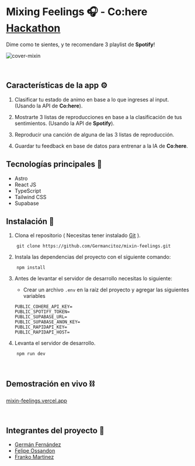 # **Mixing Feelings 🎧** - Co:here [Hackathon](https://discord.com/channels/741237973663612969/1065935439380365322)

Dime como te sientes, y te recomendare 3 playlist de **Spotify**!

![cover-mixin](https://user-images.githubusercontent.com/65827956/217028600-05d3bb38-a5a8-4240-b5d0-cc7e0b961290.png)

<br/>

## **Características de la app** ⚙️

1. Clasificar tu estado de animo en base a lo que ingreses al input. (Usando la API de **Co:here**).

2. Mostrarte 3 listas de reproducciones en base a la clasificación de tus sentimientos. (Usando la API de **Spotify**).

3. Reproducir una canción de alguna de las 3 listas de reproducción.

4. Guardar tu feedback en base de datos para entrenar a la IA de **Co:here**.

## **Tecnologías principales** 🧪

- Astro
- React JS
- TypeScript
- Tailwind CSS
- Supabase

## **Instalación 🧰**

1. Clona el repositorio ( Necesitas tener instalado [Git](https://git-scm.com) ).

```shell
    git clone https://github.com/Germancitoz/mixin-feelings.git
```

2.  Instala las dependencias del proyecto con el siguiente comando:

```shell
    npm install
```

3. Antes de levantar el servidor de desarrollo necesitas lo siguiente:

   - Crear un archivo `.env` en la raíz del proyecto y agregar las siguientes variables

   ```
   PUBLIC_COHERE_API_KEY=
   PUBLIC_SPOTIFY_TOKEN=
   PUBLIC_SUPABASE_URL=
   PUBLIC_SUPABASE_ANON_KEY=
   PUBLIC_RAPIDAPI_KEY=
   PUBLIC_RAPIDAPI_HOST=
   ```

4. Levanta el servidor de desarrollo.

```shell
    npm run dev
```

&nbsp;

## **Demostración en vivo ⛓️**

[mixin-feelings.vercel.app](https://mixin-feelings.vercel.app/)

<br/>

## **Integrantes del proyecto** 👥

- [Germán Fernández](https://github.com/Germancitoz)
- [Felipe Ossandon](https://github.com/felipetodev)
- [Franko Martinez](https://github.com/Franklin361)
